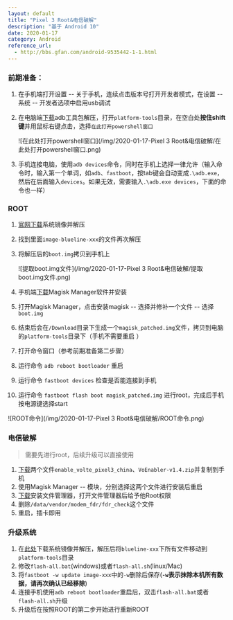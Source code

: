 ```yaml
---
layout: default
title: "Pixel 3 Root&电信破解"
description: "基于 Android 10"
date: 2020-01-17
category: Android
reference_url: 
  - http://bbs.gfan.com/android-9535442-1-1.html
---
```


### 前期准备：

1. 在手机端打开设置 -- 关于手机，连续点击版本号打开开发者模式，在设置 -- 系统 -- 开发者选项中启用usb调试

2. 在电脑端[下载](https://developer.android.com/studio/releases/platform-tools.html)adb工具包解压，打开`platform-tools`目录，在空白处**按住shift键**并用鼠标右键点击，选择`在此打开powershell窗口`

   ![在此处打开powershell窗口](/img/2020-01-17-Pixel 3 Root&电信破解/在此处打开powershell窗口.png)

3. 手机连接电脑，使用`adb devices`命令，同时在手机上选择一律允许（输入命令时，输入第一个单词，如`adb`、`fastboot`，按tab键会自动变成`.\adb.exe`，然后在后面输入`devices`。如果无效，需要输入`.\adb.exe devices`，下面的命令也一样）



### ROOT

1. [官网下载](https://developers.google.com/android/images#blueline)系统镜像并解压

2. 找到里面`image-blueline-xxx`的文件再次解压

3. 将解压后的`boot.img`拷贝到手机上

   ![提取boot.img文件](/img/2020-01-17-Pixel 3 Root&电信破解/提取boot.img文件.png)

4. 手机端[下载](https://github.com/topjohnwu/Magisk/releases)Magisk Manager软件并安装

5. 打开Magisk Manager，点击安装magisk -- 选择并修补一个文件 -- 选择`boot.img`

6. 结束后会在`/Download`目录下生成一个`magisk_patched.img`文件，拷贝到电脑的`platform-tools`目录下（手机不需要重启 ）

7. 打开命令窗口（参考前期准备第二步骤）

8. 运行命令 `adb reboot bootloader` 重启

9. 运行命令 `fastboot devices` 检查是否能连接到手机

10. 运行命令 `fastboot flash boot magisk_patched.img` 进行root，完成后手机按电源键选择start

![ROOT命令](/img/2020-01-17-Pixel 3 Root&电信破解/ROOT命令.png)





### 电信破解

> 需要先进行root，后续升级可以直接使用

1. [下载](https://1drv.ms/u/s!Ai7tnFNgHnkakZouNRkOF3u1Q9k-6w?e=CvUW4e)两个文件`enable_volte_pixel3_china`、`VoEnabler-v1.4.zip`并复制到手机
2. 使用Magisk Manager -- 模块，分别选择这两个文件进行安装后重启
3. [下载](https://www.coolapk.com/apk/bin.mt.plus)安装文件管理器，打开文件管理器后给予他Root权限
4. 删除`/data/vendor/modem_fdr/fdr_check`这个文件
5. 重启，插卡即用



### 升级系统

1. 在[此处](https://developers.google.com/android/images#blueline)下载系统镜像并解压，解压后将`blueline-xxx`下所有文件移动到`platform-tools`目录
2. 修改`flash-all.bat`(windows)或者`flash-all.sh`(linux/Mac)
3. 将`fastboot -w update image-xxx`中的`-w`删除后保存(**`-w`表示抹除本机所有数据，请再次确认已经移除**)
4. 连接手机使用`adb reboot bootloader`重启后，双击`flash-all.bat`或者`flash-all.sh`升级
5. 升级后在按照ROOT的第二步开始进行重新ROOT
